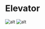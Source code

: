 # Elevator
![alt](https://user-images.githubusercontent.com/115943390/228397502-654c5590-f51a-40e5-b33e-fc4b5cc8eeaa.png)
![alt](https://user-images.githubusercontent.com/115943390/228397534-b67e96f3-2e31-4f17-af29-a93a9f5b5da3.jpg)
